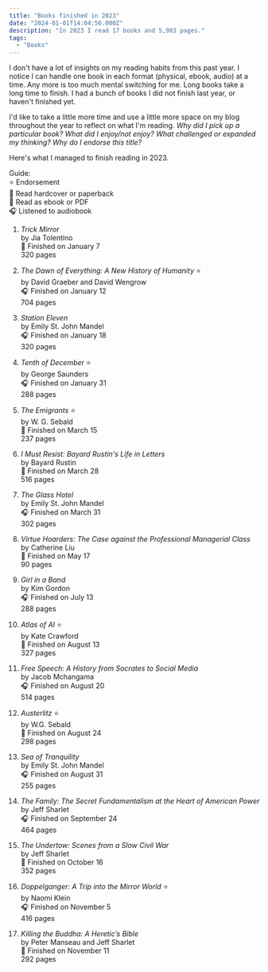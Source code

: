 ```yaml
---
title: "Books finished in 2023"
date: "2024-01-01T14:04:56.000Z"
description: "In 2023 I read 17 books and 5,983 pages."
tags: 
  - "Books"
---
```


I don't have a lot of insights on my reading habits from this past year. I notice I can handle one book in each format (physical, ebook, audio) at a time. Any more is too much mental switching for me. Long books take a long time to finish. I had a bunch of books I did not finish last year, or haven't finished yet.

I'd like to take a little more time and use a little more space on my blog throughout the year to reflect on what I'm reading. _Why did I pick up a particular book? What did I enjoy/not enjoy? What challenged or expanded my thinking? Why do I endorse this title?_

Here's what I managed to finish reading in 2023.

Guide:  
⭐ Endorsement  
📖 Read hardcover or paperback  
📱 Read as ebook or PDF  
🎧 Listened to audiobook

1. _Trick Mirror_  
    by Jia Tolentino  
    📱 Finished on January 7  
    320 pages
    

3. _The Dawn of Everything: A New History of Humanity_ ⭐  
    by David Graeber and David Wengrow  
    🎧 Finished on January 12  
    704 pages  
    

5. _Station Eleven_  
    by Emily St. John Mandel  
    🎧 Finished on January 18  
    320 pages  
    

7. _Tenth of December_ ⭐  
    by George Saunders  
    🎧 Finished on January 31  
    288 pages  
    

9. _The Emigrants_ ⭐  
    by W. G. Sebald  
    📖 Finished on March 15  
    237 pages  
    

11. _I Must Resist: Bayard Rustin's Life in Letters_  
    by Bayard Rustin  
    📖 Finished on March 28  
    516 pages
    

13. _The Glass Hotel_  
    by Emily St. John Mandel  
    🎧 Finished on March 31  
    302 pages  
    

15. _Virtue Hoarders: The Case against the Professional Managerial Class_  
    by Catherine Liu  
    📱 Finished on May 17  
    90 pages  
    

17. _Girl in a Band_  
    by Kim Gordon  
    🎧 Finished on July 13  
    288 pages  
    

19. _Atlas of AI_ ⭐  
    by Kate Crawford  
    📱 Finished on August 13  
    327 pages  
    

21. _Free Speech: A History from Socrates to Social Media_  
    by Jacob Mchangama  
    🎧 Finished on August 20  
    514 pages  
    

23. _Austerlitz_ ⭐  
    by W.G. Sebald  
    📖 Finished on August 24  
    298 pages  
    

25. _Sea of Tranquility_  
    by Emily St. John Mandel  
    🎧 Finished on August 31  
    255 pages  
    

27. _The Family: The Secret Fundamentalism at the Heart of American Power_  
    by Jeff Sharlet  
    🎧 Finished on September 24  
    464 pages  
    

29. _The Undertow: Scenes from a Slow Civil War_  
    by Jeff Sharlet  
    📱 Finished on October 16  
    352 pages  
    

31. _Doppelganger: A Trip into the Mirror World_ ⭐  
    by Naomi Klein  
    🎧 Finished on November 5  
    416 pages  
    

33. _Killing the Buddha: A Heretic’s Bible_  
    by Peter Manseau and Jeff Sharlet  
    📖 Finished on November 11  
    292 pages
